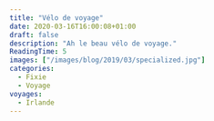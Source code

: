```yaml
---
title: "Vélo de voyage"
date: 2020-03-16T16:00:08+01:00
draft: false
description: "Ah le beau vélo de voyage."
ReadingTime: 5
images: ["/images/blog/2019/03/specialized.jpg"]
categories:
  - Fixie
  - Voyage
voyages:
  - Irlande
---
```


